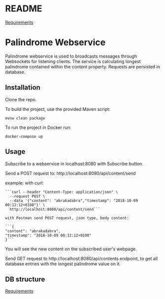 README
======

[Requirements](Requirements.md)

# Palindrome Webservice

Palindrome webservice is used to broadcasts messages through Websockets for listening clients.
The service is calculating longest palindrome contained within the content property.
Requests are persisted in database.

## Installation

Clone the repo.

To build the project, use the provided Maven script:
```
mvnw clean package
```

To run the project in Docker run:
```
docker-compose up
```

## Usage

Subscribe to a webservice in localhost:8080 with Subscribe button.

Send a POST request to: http://localhost:8080/api/content/send

example:
    with curl:

    ```curl --header "Content-Type: application/json" \
      --request POST \
      --data '{"content": "abrakadabra","timestamp": "2018-10-09 00:12:12+0100"}' \
      http://localhost:8080/api/content/send```

    with Postman send POST request, json type, body content:

    ```{
    "content": "abrakadabra",
    "timestamp": "2018-10-09 00:12:12+0100"
    }```

You will see the new content on the subscribed user's webpage.

Send GET request to http://localhost:8080/api/contents endpoint,
to get all database entries with the longest palindrome value on it.


## DB structure

[Requirements](Requirements.md)


